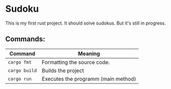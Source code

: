 # Sudoku
This is my first rust project. It should solve sudokus. But it's still in progress.

## Commands:

| Command       | Meaning |
|---------------|---------|
| `cargo fmt`   | Formatting the source code. |
| `cargo build` | Builds the project |
| `cargo run`   | Executes the programm (main method) |
